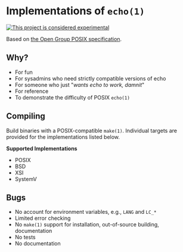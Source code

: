# Implementations of `echo(1)`

[![This project is considered experimental](https://img.shields.io/badge/status-experimental-critical.svg)](https://benknoble.github.io/status/experimental/)

Based on [the Open Group POSIX specification](http://pubs.opengroup.org/onlinepubs/9699919799/).

## Why?

 - For fun
 - For sysadmins who need strictly compatible versions of echo
 - For someone who just "*wants echo to work, damnit*"
 - For reference
 - To demonstrate the difficulty of POSIX `echo(1)`

## Compiling

Build binaries with a POSIX-compatible `make(1)`. Individual targets are
provided for the implementations listed below.

**Supported Implementations**

 - POSIX
 - BSD
 - XSI
 - SystemV

## Bugs

 - No account for environment variables, e.g., `LANG` and `LC_*`
 - Limited error checking
 - No `make(1)` support for installation, out-of-source building, documentation
 - No tests
 - No documentation
